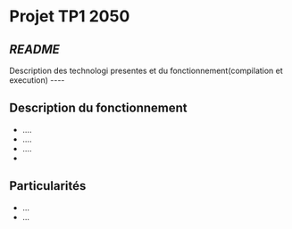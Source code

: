 # Projet TP1 2050

## _README_
Description des technologi presentes et du fonctionnement(compilation et execution) ----

## Description du fonctionnement 
- ....
- ....
- ....
- 

## Particularités 
- ...
- ...

